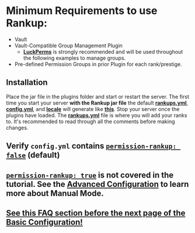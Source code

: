 <meta name="description" content="Minimum Requirements and Installation Guide!">
<meta name="keywords" content="Rankup, Minecraft, Plugin, Spigot, Prestige">

# Minimum Requirements to use Rankup:
* Vault
* Vault-Compatible Group Management Plugin
  * **[LuckPerms](../Spigot/LuckPerms.html)** is strongly recommended and will be used throughout the following examples to manage groups.
* Pre-defined Permission Groups in prior Plugin for each rank/prestige.
## Installation
Place the jar file in the plugins folder and start or restart the server. The first time you start your server **with the Rankup jar file** the default **[rankups.yml](../GitHub/Rankup3/rankups.html)**, **[config.yml](../GitHub/Rankup3/config.html)**, and **[locale](../GitHub/Rankup3/locale.html)** will generate like **[this](../GitHub/Rankup3/resources.html)**. Stop your server once the plugins have loaded. The **[rankups.yml](../GitHub/Rankup3/rankups.html)** file is where you will add your ranks to. It's recommended to read through all the comments before making changes.
## Verify `config.yml` contains [`permission-rankup: false`](../GitHub/Rankup3/config/Permission-Rankup.html) (default)
## [`permission-rankup: true`](../GitHub/Rankup3/config/Permission-Rankup.html) is not covered in the tutorial. See the [Advanced Configuration](../Advanced-Configuration/Permission-Rankup.md#what-is-it) to learn more about Manual Mode.
## [See this FAQ section before the next page of the Basic Configuration!](../FAQ.md#yaml-questions)
